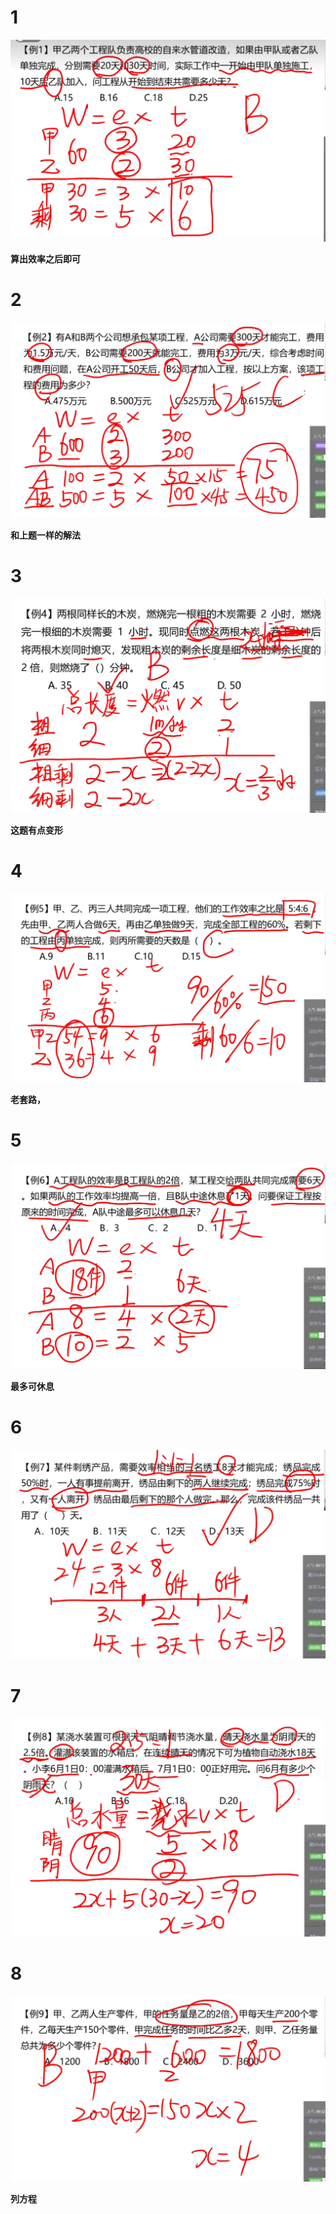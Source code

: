 # 1

![img_88.png](img_88.png)

**算出效率之后即可**

# 2

![img_89.png](img_89.png)

**和上题一样的解法**

# 3

![img_90.png](img_90.png)

**这题有点变形**

# 4

![img_91.png](img_91.png)

**老套路，**

# 5

![img_92.png](img_92.png)

**最多可休息**

# 6

![img_93.png](img_93.png)

# 7

![img_94.png](img_94.png)

# 8

![img_95.png](img_95.png)

**列方程**